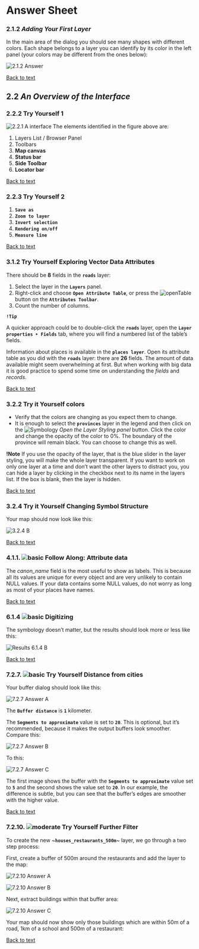 # Answer Sheet
### 2.1.2 _Adding Your First Layer_
In the main area of the dialog you should see many shapes with different colors. Each shape belongs to a layer you can identify by its color in the left panel (your colors may be different from the ones below):

![2.1.2 Answer](https://github.com/Toletum-Network/AutumnSchool_2020/blob/master/Screenshots/2.1.2%20Answer.png)

[Back to text](https://github.com/Toletum-Network/AutumnSchool_2020/blob/master/Training_Manual/Module_The_Interface.md#212--try-yourself)
## 2.2 _An Overview of the Interface_
### 2.2.2 Try Yourself 1
![2.2.1 A interface](https://github.com/Toletum-Network/AutumnSchool_2020/blob/master/Screenshots/2.2.1%20A%20gui_numbered.png)
The elements identified in the figure above are:

1. Layers List / Browser Panel
2. Toolbars
3. **Map canvas**
4. **Status bar**
5. **Side Toolbar**
6. **Locator bar**

[Back to text](https://github.com/Toletum-Network/AutumnSchool_2020/blob/master/Training_Manual/Module_The_Interface.md#222---try-yourself-1)

### 2.2.3 Try Yourself 2
1. **``Save as``**
2. **``Zoom to layer``**
3. **``Invert selection``**
4. **``Rendering on/off``**
5. **``Measure line``**

[Back to text](https://github.com/Toletum-Network/AutumnSchool_2020/blob/master/Training_Manual/Module_The_Interface.md#223---try-yourself-2)

### 3.1.2 Try Yourself Exploring Vector Data Attributes
There should be **8** fields in the **``roads``** layer:

1. Select the layer in the **``Layers``** panel.
2. Right-click and choose **``Open Attribute Table``**, or press the ![openTable](https://github.com/Toletum-Network/AutumnSchool_2020/blob/master/Icons/mActionOpenTable.png) button on the **``Attributes Toolbar``**.
3. Count the number of columns.

**``!Tip``**

A quicker approach could be to double-click the **``roads``** layer, open the **``Layer properties ‣ Fields``** tab, where you will find a numbered list of the table’s fields.

Information about places is available in the **``places layer``**. Open its attribute table as you did with the **``roads``** layer: there are **26** fields. The amount of data available might seem overwhelming at first. But when working with big data it is good practice to spend some time on understanding the _fields_ and _records_. 

[Back to text](https://github.com/Toletum-Network/AutumnSchool_2020/blob/master/Training_Manual/3.%20Module:_Creating_a_Basic_Map.md#312--try-yourself-exploring-vector-data-attributes)

### 3.2.2 Try it Yourself colors
* Verify that the colors are changing as you expect them to change.
* It is enough to select the **``provinces``** layer in the legend and then click on the ![Symbology](https://github.com/Toletum-Network/AutumnSchool_2020/blob/master/Icons/symbology.png) _Open the Layer Styling panel_ button. Click the color and change the opacity of the color to 0%. The boundary of the province will remain black. You can choose to change this as well.

**!Note**
If you use the opacity of the layer, that is the blue slider in the layer styling, you will make the whole layer transparent.
If you want to work on only one layer at a time and don’t want the other layers to distract you, you can hide a layer by clicking in the checkbox next to its name in the layers list. If the box is blank, then the layer is hidden.

[Back to text](https://github.com/Toletum-Network/AutumnSchool_2020/blob/master/Training_Manual/3.%20Module:_Creating_a_Basic_Map.md#322--try-yourself)

### 3.2.4 Try it Yourself Changing Symbol Structure
Your map should now look like this:

![3.2.4 B](https://github.com/Toletum-Network/AutumnSchool_2020/blob/686b362383f06cd4eced63ac4d02d32d8ecde757/Screenshots/3.2.4%20A%20result%20symbology.png)

[Back to text](https://github.com/Toletum-Network/AutumnSchool_2020/blob/master/Training_Manual/3.%20Module:_Creating_a_Basic_Map.md#322--try-yourself)

### 4.1.1. ![basic](https://github.com/Toletum-Network/AutumnSchool_2020/blob/master/Icons/basic.png) Follow Along: Attribute data

The _canon_name_ field is the most useful to show as labels. This is because all its values are unique for every object and are very unlikely to contain NULL values. If your data contains some NULL values, do not worry as long as most of your places have names.

[Back to text](https://github.com/Toletum-Network/AutumnSchool_2020/blob/master/Training_Manual/4.%20Module:%20Classifying%20Vector%20Data.md#411--follow-along-attribute-data)

### 6.1.4 ![basic](https://github.com/Toletum-Network/AutumnSchool_2020/blob/master/Icons/basic.png) Digitizing
The symbology doesn’t matter, but the results should look more or less like this:

![Results 6.1.4 B](https://github.com/Toletum-Network/AutumnSchool_2020/blob/master/Screenshots/6.1.4%20B.png)

[Back to text](https://github.com/Toletum-Network/AutumnSchool_2020/blob/master/Training_Manual/6.%20Module:%20Creating%20Vector%20Data.md#614--try-yourself-digitizing-lines)

### 7.2.7. ![basic](https://github.com/Toletum-Network/AutumnSchool_2020/blob/master/Icons/basic.png) Try Yourself Distance from cities
Your buffer dialog should look like this:

![7.2.7 Answer A]()

The **``Buffer distance``** is **``1``** kilometer.

The **``Segments to approximate``** value is set to **``20``**. This is optional, but it’s recommended, because it makes the output buffers look smoother. Compare this:

![7.2.7 Answer B]()

To this:

![7.2.7 Answer C]()

The first image shows the buffer with the **``Segments to approximate``** value set to **``5``** and the second shows the value set to **``20``**. In our example, the difference is subtle, but you can see that the buffer’s edges are smoother with the higher value.

[Back to text](https://github.com/Toletum-Network/AutumnSchool_2020/blob/master/Training_Manual/7.%20Module:%20Vector%20Analysis.md#727--try-yourself-distance-from-cities)

### 7.2.10. ![moderate](https://github.com/Toletum-Network/AutumnSchool_2020/blob/master/Icons/moderate.png) Try Yourself Further Filter

To create the new ~**``houses_restaurants_500m``**~ layer, we go through a two step process:

First, create a buffer of 500m around the restaurants and add the layer to the map:

![7.2.10 Answer A]()

![7.2.10 Answer B]()

Next, extract buildings within that buffer area:

![7.2.10 Answer C]()

Your map should now show only those buildings which are within 50m of a road, 1km of a school and 500m of a restaurant:

[Back to text](https://github.com/Toletum-Network/AutumnSchool_2020/blob/master/Training_Manual/7.%20Module:%20Vector%20Analysis.md#7210--try-yourself-further-filter)
